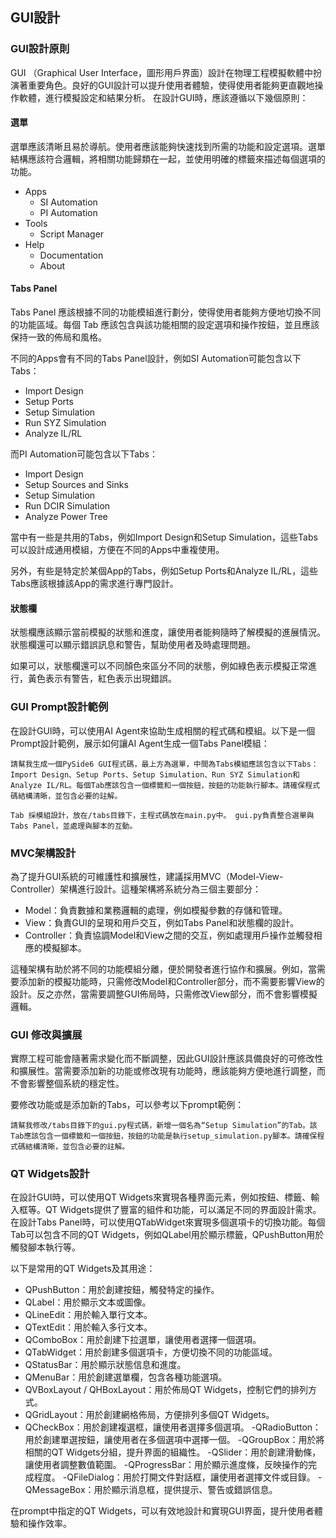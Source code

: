 GUI設計
---

### GUI設計原則
GUI （Graphical User Interface，圖形用戶界面）設計在物理工程模擬軟體中扮演著重要角色。良好的GUI設計可以提升使用者體驗，使得使用者能夠更直觀地操作軟體，進行模擬設定和結果分析。 在設計GUI時，應該遵循以下幾個原則：

#### 選單
選單應該清晰且易於導航。使用者應該能夠快速找到所需的功能和設定選項。選單結構應該符合邏輯，將相關功能歸類在一起，並使用明確的標籤來描述每個選項的功能。
- Apps
    - SI Automation
    - PI Automation
- Tools
    - Script Manager    
- Help
    - Documentation
    - About

#### Tabs Panel
Tabs Panel 應該根據不同的功能模組進行劃分，使得使用者能夠方便地切換不同的功能區域。每個 Tab 應該包含與該功能相關的設定選項和操作按鈕，並且應該保持一致的佈局和風格。

不同的Apps會有不同的Tabs Panel設計，例如SI Automation可能包含以下Tabs：
- Import Design
- Setup Ports
- Setup Simulation
- Run SYZ Simulation
- Analyze IL/RL

而PI Automation可能包含以下Tabs：
- Import Design
- Setup Sources and Sinks
- Setup Simulation
- Run DCIR Simulation
- Analyze Power Tree

當中有一些是共用的Tabs，例如Import Design和Setup Simulation，這些Tabs可以設計成通用模組，方便在不同的Apps中重複使用。

另外，有些是特定於某個App的Tabs，例如Setup Ports和Analyze IL/RL，這些Tabs應該根據該App的需求進行專門設計。

#### 狀態欄

狀態欄應該顯示當前模擬的狀態和進度，讓使用者能夠隨時了解模擬的進展情況。狀態欄還可以顯示錯誤訊息和警告，幫助使用者及時處理問題。

如果可以，狀態欄還可以不同顏色來區分不同的狀態，例如綠色表示模擬正常進行，黃色表示有警告，紅色表示出現錯誤。


### GUI Prompt設計範例
在設計GUI時，可以使用AI Agent來協助生成相關的程式碼和模組。以下是一個Prompt設計範例，展示如何讓AI Agent生成一個Tabs Panel模組：

```plaintext
請幫我生成一個PySide6 GUI程式碼，最上方為選單，中間為Tabs模組應該包含以下Tabs：Import Design、Setup Ports、Setup Simulation、Run SYZ Simulation和Analyze IL/RL。每個Tab應該包含一個標籤和一個按鈕，按鈕的功能執行腳本。請確保程式碼結構清晰，並包含必要的註解。

Tab 採模組設計，放在/tabs目錄下，主程式碼放在main.py中。 gui.py負責整合選單與Tabs Panel，並處理與腳本的互動。
```

### MVC架構設計
為了提升GUI系統的可維護性和擴展性，建議採用MVC（Model-View-Controller）架構進行設計。這種架構將系統分為三個主要部分：
- Model：負責數據和業務邏輯的處理，例如模擬參數的存儲和管理。
- View：負責GUI的呈現和用戶交互，例如Tabs Panel和狀態欄的設計。
- Controller：負責協調Model和View之間的交互，例如處理用戶操作並觸發相應的模擬腳本。

這種架構有助於將不同的功能模組分離，便於開發者進行協作和擴展。例如，當需要添加新的模擬功能時，只需修改Model和Controller部分，而不需要影響View的設計。反之亦然，當需要調整GUI佈局時，只需修改View部分，而不會影響模擬邏輯。

### GUI 修改與擴展

實際工程可能會隨著需求變化而不斷調整，因此GUI設計應該具備良好的可修改性和擴展性。當需要添加新的功能或修改現有功能時，應該能夠方便地進行調整，而不會影響整個系統的穩定性。

要修改功能或是添加新的Tabs，可以參考以下prompt範例：

```plaintext
請幫我修改/tabs目錄下的gui.py程式碼，新增一個名為“Setup Simulation”的Tab。該Tab應該包含一個標籤和一個按鈕，按鈕的功能是執行setup_simulation.py腳本。請確保程式碼結構清晰，並包含必要的註解。
```

### QT Widgets設計
在設計GUI時，可以使用QT Widgets來實現各種界面元素，例如按鈕、標籤、輸入框等。QT Widgets提供了豐富的組件和功能，可以滿足不同的界面設計需求。在設計Tabs Panel時，可以使用QTabWidget來實現多個選項卡的切換功能。每個Tab可以包含不同的QT Widgets，例如QLabel用於顯示標籤，QPushButton用於觸發腳本執行等。   

以下是常用的QT Widgets及其用途：
- QPushButton：用於創建按鈕，觸發特定的操作。
- QLabel：用於顯示文本或圖像。
- QLineEdit：用於輸入單行文本。
- QTextEdit：用於輸入多行文本。
- QComboBox：用於創建下拉選單，讓使用者選擇一個選項。
- QTabWidget：用於創建多個選項卡，方便切換不同的功能區域。
- QStatusBar：用於顯示狀態信息和進度。
- QMenuBar：用於創建選單欄，包含各種功能選項。
- QVBoxLayout / QHBoxLayout：用於佈局QT Widgets，控制它們的排列方式。
- QGridLayout：用於創建網格佈局，方便排列多個QT Widgets。
- QCheckBox：用於創建複選框，讓使用者選擇多個選項。
-QRadioButton：用於創建單選按鈕，讓使用者在多個選項中選擇一個。
-QGroupBox：用於將相關的QT Widgets分組，提升界面的組織性。
-QSlider：用於創建滑動條，讓使用者調整數值範圍。
-QProgressBar：用於顯示進度條，反映操作的完成程度。
-QFileDialog：用於打開文件對話框，讓使用者選擇文件或目錄。
-QMessageBox：用於顯示消息框，提供提示、警告或錯誤信息。

在prompt中指定的QT Widgets，可以有效地設計和實現GUI界面，提升使用者體驗和操作效率。

